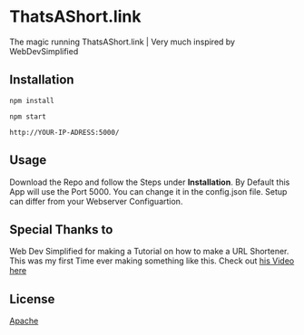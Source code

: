 # ThatsAShort.link
The magic running ThatsAShort.link | Very much inspired by WebDevSimplified

## Installation
```
npm install
```
```
npm start
```
```
http://YOUR-IP-ADRESS:5000/
```

## Usage 
Download the Repo and follow the Steps under **Installation**.
By Default this App will use the Port 5000. You can change it in the config.json file. Setup can differ from your Webserver Configuartion.

## Special Thanks to
Web Dev Simplified for making a Tutorial on how to make a URL Shortener. This was my first Time ever making something like this. Check out [his Video here](https://www.youtube.com/watch?v=SLpUKAGnm-g)

## License
[Apache](https://github.com/JNSAPH/ThatsAShort.link/blob/master/LICENSE)
